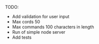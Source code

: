 TODO:
 - Add validation for user input
  - Max cords 50
  - Max commands 100 characters in length
 - Run of simple node server
 - Add tests